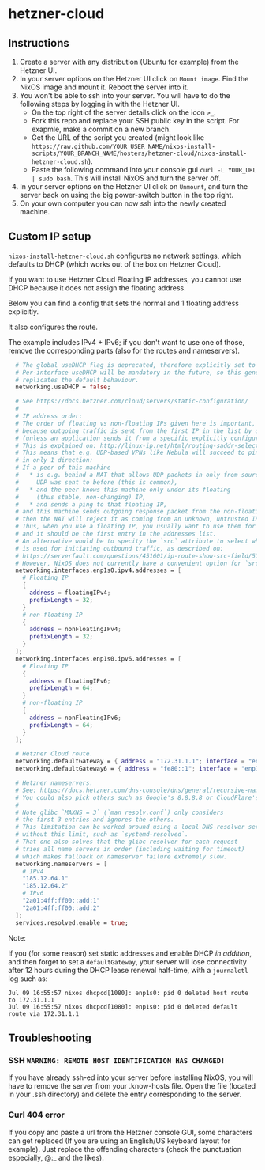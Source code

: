# hetzner-cloud

## Instructions

1. Create a server with any distribution (Ubuntu for example) from the Hetzner UI.
2. In your server options on the Hetzner UI click on `Mount image`. Find the NixOS image and mount it. Reboot the server into it.
3. You won't be able to ssh into your server. You will have to do the following steps by logging in with the Hetzner UI.
    - On the top right of the server details click on the icon `>_`.
    - Fork this repo and replace your SSH public key in the script. For exapmle, make a commit on a new branch.
    - Get the URL of the script you created (might look like `https://raw.github.com/YOUR_USER_NAME/nixos-install-scripts/YOUR_BRANCH_NAME/hosters/hetzner-cloud/nixos-install-hetzner-cloud.sh`).
    - Paste the following command into your console gui `curl -L YOUR_URL | sudo bash`.
   This will install NixOS and turn the server off.
4. In your server options on the Hetzner UI click on `Unmount`, and turn the server back on using the big power-switch button in the top right.
5. On your own computer you can now ssh into the newly created machine.


## Custom IP setup

`nixos-install-hetzner-cloud.sh` configures no network settings, which defaults to DHCP (which works out of the box on Hetzner Cloud).

If you want to use Hetzner Cloud Floating IP addresses, you cannot use DHCP because it does not assign the floating address.

Below you can find a config that sets the normal and 1 floating address explicitly.

It also configures the route.

The example includes IPv4 + IPv6; if you don't want to use one of those, remove the corresponding parts (also for the routes and nameservers).

```nix
  # The global useDHCP flag is deprecated, therefore explicitly set to false here.
  # Per-interface useDHCP will be mandatory in the future, so this generated config
  # replicates the default behaviour.
  networking.useDHCP = false;

  # See https://docs.hetzner.com/cloud/servers/static-configuration/
  #
  # IP address order:
  # The order of floating vs non-floating IPs given here is important,
  # because outgoing traffic is sent from the first IP in the list by default
  # (unless an application sends it from a specific explicitly configured IP).
  # This is explained on: http://linux-ip.net/html/routing-saddr-selection.html
  # This means that e.g. UDP-based VPNs like Nebula will succeed to ping
  # in only 1 direction:
  # If a peer of this machine
  #   * is e.g. behind a NAT that allows UDP packets in only from sources that
  #     UDP was sent to before (this is common),
  #   * and the peer knows this machine only under its floating
  #     (thus stable, non-changing) IP,
  #   * and sends a ping to that floating IP,
  # and this machine sends outgoing response packet from the non-floating IP,
  # then the NAT will reject it as coming from an unknown, untrusted IP.
  # Thus, when you use a floating IP, you usually want to use them for everything,
  # and it should be the first entry in the addresses list.
  # An alternative would be to specity the `src` attribute to select which IP
  # is used for initiating outbound traffic, as described on:
  # https://serverfault.com/questions/451601/ip-route-show-src-field/511685#511685
  # However, NixOS does not currently have a convenient option for `src`.
  networking.interfaces.enp1s0.ipv4.addresses = [
    # Floating IP
    {
      address = floatingIPv4;
      prefixLength = 32;
    }
    # non-floating IP
    {
      address = nonFloatingIPv4;
      prefixLength = 32;
    }
  ];
  networking.interfaces.enp1s0.ipv6.addresses = [
    # Floating IP
    {
      address = floatingIPv6;
      prefixLength = 64;
    }
    # non-floating IP
    {
      address = nonFloatingIPv6;
      prefixLength = 64;
    }
  ];

  # Hetzner Cloud route.
  networking.defaultGateway = { address = "172.31.1.1"; interface = "enp1s0"; };
  networking.defaultGateway6 = { address = "fe80::1"; interface = "enp1s0"; };

  # Hetzner nameservers.
  # See: https://docs.hetzner.com/dns-console/dns/general/recursive-name-servers/
  # You could also pick others such as Google's 8.8.8.8 or CloudFlare's 1.1.1.1.
  #
  # Note glibc `MAXNS = 3` (`man resolv.conf`) only considers
  # the first 3 entries and ignores the others.
  # This limitation can be worked around using a local DNS resolver server
  # without this limit, such as `systemd-resolved`.
  # That one also solves that the glibc resolver for each request
  # tries all name servers in order (including waiting for timeout)
  # which makes fallback on nameserver failure extremely slow.
  networking.nameservers = [
    # IPv4
    "185.12.64.1"
    "185.12.64.2"
    # IPv6
    "2a01:4ff:ff00::add:1"
    "2a01:4ff:ff00::add:2"
  ];
  services.resolved.enable = true;
```

Note:

If you (for some reason) set static addresses and enable DHCP _in addition_, and then forget to set a `defaultGateway`, your server will lose connectivity after 12 hours during the DHCP lease renewal half-time, with a `journalctl` log such as:

```
Jul 09 16:55:57 nixos dhcpcd[1080]: enp1s0: pid 0 deleted host route to 172.31.1.1
Jul 09 16:55:57 nixos dhcpcd[1080]: enp1s0: pid 0 deleted default route via 172.31.1.1
```


## Troubleshooting

### SSH `WARNING: REMOTE HOST IDENTIFICATION HAS CHANGED!`

If you have already ssh-ed into your server before installing NixOS, you will have to remove the server from your .know-hosts file.
Open the file (located in your .ssh directory) and delete the entry corresponding to the server.

### Curl 404 error

If you copy and paste a url from the Hetzner console GUI, some characters can get replaced (If you are using an English/US keyboard layout for example). Just replace the offending characters (check the punctuation especially, @:_ and the likes).
